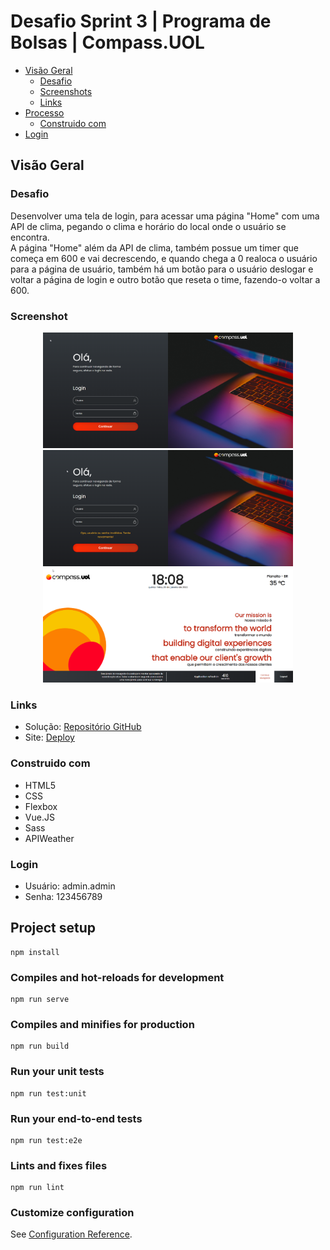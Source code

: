 # Desafio Sprint 3 | Programa de Bolsas | Compass.UOL

- [Visão Geral](#visão-geral)
  - [Desafio](#desafio)
  - [Screenshots](#screenshot)
  - [Links](#links)
- [Processo](#processo)
  - [Construido com](#construido-com)
- [Login](#login)

## Visão Geral

### Desafio

Desenvolver uma tela de login, para acessar uma página "Home" com uma API de clima, pegando o clima e horário do local onde o usuário se encontra.<br/>
A página "Home" além da API de clima, também possue um timer que começa em 600 e vai decrescendo, e quando chega a 0 realoca o usuário para a página de usuário, também há um botão para o usuário deslogar e voltar a página de login e outro botão que reseta o time, fazendo-o voltar a 600.

### Screenshot
<div align="center">
    <img src="./src/assets/screenshot.png" width="400px">
    <img src="./src/assets/screenshot2.png" width="400px">
    <img src="./src/assets/screenshot3.png" width="400px">
</div>

### Links

- Solução: [Repositório GitHub](https://github.com/joaoatreto27/desafio-compass-3)
- Site: [Deploy](https://desafio-compass-3.netlify.app/#/login)

### Construido com

- HTML5
- CSS
- Flexbox
- Vue.JS
- Sass
- APIWeather


### Login

- Usuário: admin.admin
- Senha: 123456789

## Project setup
```
npm install
```

### Compiles and hot-reloads for development
```
npm run serve
```

### Compiles and minifies for production
```
npm run build
```

### Run your unit tests
```
npm run test:unit
```

### Run your end-to-end tests
```
npm run test:e2e
```

### Lints and fixes files
```
npm run lint
```

### Customize configuration
See [Configuration Reference](https://cli.vuejs.org/config/).
